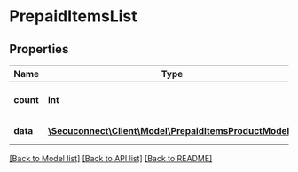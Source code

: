 # PrepaidItemsList

## Properties
Name | Type | Description | Notes
------------ | ------------- | ------------- | -------------
**count** | **int** | Number of existing prepaid items | 
**data** | [**\Secuconnect\Client\Model\PrepaidItemsProductModel[]**](PrepaidItemsProductModel.md) | GET Prepaid/Items | 

[[Back to Model list]](../README.md#documentation-for-models) [[Back to API list]](../README.md#documentation-for-api-endpoints) [[Back to README]](../README.md)


